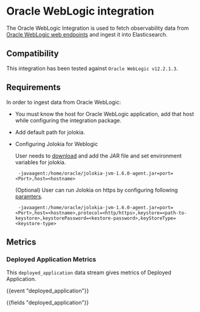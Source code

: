 # Oracle WebLogic integration

The Oracle WebLogic Integration is used to fetch observability data from [Oracle WebLogic web endpoints](https://docs.oracle.com/cd/B16240_01/doc/em.102/b25987/oracle_weblogic.htm) and ingest it into Elasticsearch.

## Compatibility

This integration has been tested against `Oracle WebLogic v12.2.1.3`.

## Requirements

In order to ingest data from Oracle WebLogic:
- You must know the host for Oracle WebLogic application, add that host while configuring the integration package.
- Add default path for jolokia.
- Configuring Jolokia for Weblogic

    User needs to [download](https://jolokia.org/download.html) and add the JAR file and set environment
     variables for jolokia.

    ```
     -javaagent:/home/oracle/jolokia-jvm-1.6.0-agent.jar=port=<Port>,host=<hostname>
    ``` 

    (Optional) User can run Jolokia on https by configuring following [paramters](https://jolokia.org/reference/html/agents.html#:~:text=Table%C2%A03.6.-,JVM%20agent%20configuration%20options,-Parameter).

    ```
     -javaagent:/home/oracle/jolokia-jvm-1.6.0-agent.jar=port=<Port>,host=<hostname>,protocol=<http/https>,keystore=<path-to-keystore>,keystorePassword=<kestore-password>,keyStoreType=<keystore-type>
    ```

## Metrics

### Deployed Application Metrics

This `deployed_application` data stream gives metrics of Deployed Application.

{{event "deployed_application"}}

{{fields "deployed_application"}}
